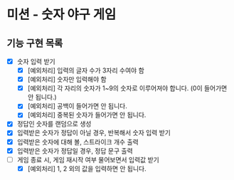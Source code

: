 # 미션 - 숫자 야구 게임

## 기능 구현 목록
- [x] 숫자 입력 받기
    - [x] [예외처리] 입력의 글자 수가 3자리 수여야 함
    - [x] [예외처리] 숫자만 입력해야 함
    - [x] [예외처리] 각 자리의 숫자가 1~9의 숫자로 이루어져야 합니다. (0이 들어가면 안 됩니다.)
    - [x] [예외처리] 공백이 들어가면 안 됩니다.
    - [x] [예외처리] 중복된 숫자가 들어가면 안 됩니다.
- [x] 정답인 숫자를 랜덤으로 생성
- [x] 입력받은 숫자가 정답이 아닐 경우, 반복해서 숫자 입력 받기 
- [x] 입력받은 숫자에 대해 볼, 스트라이크 개수 출력
- [x] 입력받은 숫자가 정답일 경우, 정답 문구 출력
- [ ] 게임 종료 시, 게임 재시작 여부 물어보면서 입력값 받기 
    - [x] [예외처리] 1, 2 외의 값을 입력하면 안 됩니다.
